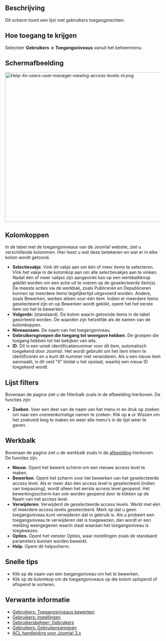 <!-- Filename: Help4.x:Users:_Viewing_Access_Levels / Display title: Gebruikers: Toegangsniveaus bekijken -->

## Beschrijving

Dit scherm toont een lijst met gebruikers toegangsrechten.

## Hoe toegang te krijgen

Selecteer **Gebruikers **→** Toegangsniveaus** vanuit het beheermenu.

## Schermafbeelding

<img
src="https://docs.joomla.org/images/thumb/d/d8/Help-4x-users-user-manager-viewing-access-levels-nl.png/800px-Help-4x-users-user-manager-viewing-access-levels-nl.png"
decoding="async"
srcset="https://docs.joomla.org/images/d/d8/Help-4x-users-user-manager-viewing-access-levels-nl.png 1.5x"
data-file-width="841" data-file-height="509" width="800" height="484"
alt="Help-4x-users-user-manager-viewing-access-levels-nl.png" />

## Kolomkoppen

In de tabel met de toegangsniveaus van de Joomla! website, ziet u
verschillende kolommen. Hier leest u wat deze betekenen en wat er in
elke kolom wordt getoond.

- **Selectievakje**. Vink dit vakje aan om één of meer items te
  selecteren. Vink het vakje in de kolomkop aan om alle selectievakjes
  aan te vinken. Nadat één of meer vakjes zijn aangevinkt kan op een
  werkbalkknop geklikt worden om een actie uit te voeren op de
  geselecteerde item(s). De meeste acties via de werkbak, zoals
  Publiceren en Depubliceren kunnen op meerdere items tegelijkertijd
  uitgevoerd worden. Andere, zoals Bewerken, werken alleen voor één
  item. Indien er meerdere items geselecteerd zijn en op Bewerken wordt
  geklikt, opent het het eerste item om het te bewerken.
- **Volgorde:** (standaard). De kolom waarin getoonde items in de tabel
  gesorteerd worden. De waarden zijn hetzelfde als de namen van de
  kolomkoppen.
- **Niveaunaam**. De naam van het toegangsniveau.
- **Gebruikersgroepen die toegang tot weergave hebben**. De groepen die
  toegang hebben tot het bekijken van iets.
- **ID**. Dit is een uniek identificatienummer voor dit item,
  automatisch toegekend door Joomla!. Het wordt gebruikt om het item
  intern te identificeren en u kunt dit nummer niet veranderen. Als u
  een nieuw item aanmaakt, is dit veld "0" totdat u het opslaat, waarbij
  een nieuw ID toegekend wordt.

## Lijst filters

Bovenaan de pagina ziet u de filterbalk zoals in de afbeelding
hierboven. De functies zijn:

- **Zoeken**. Voer een deel van de naam van het menu in en druk op
  zoeken om naar een overeenkomstige namen te zoeken. Klik op **x** or
  Wissen om het zoekveld leeg te maken en weer alle menu's in de lijst
  weer te geven.

## Werkbalk

Bovenaan de pagina ziet u de werkbalk zoals in de
[afbeelding](#Schermafbeelding) hierboven. De functies zijn.

- **Nieuw**. Opent het bewerk scherm om een nieuwe access level te
  maken.
- **Bewerken**. Opent het scherm voor het bewerken van het geselecteerde
  access level. Als er meer dan één access level is geselecteerd (indien
  van toepassing), wordt alleen het eerste access level geopend. Het
  bewerkingsscherm kan ook worden geopend door te klikken op de Naam van
  het access level.
- **Verwijderen:** Verwijderd de geselecteerde access levels. Werkt met
  één of meerdere access levels geselecteerd. Merk op dat u geen
  toegangsniveau kunt verwijderen dat in gebruik is. Als u probeert een
  toegangsniveau te verwijderen dat is toegewezen, dan wordt er een
  melding weergegeven waarin staat waaraan het toegangsniveau is
  toegewezen.
- **Opties.** Opent het venster Opties, waar instellingen zoals de
  standaard parameters kunnen worden bewerkt.
- **Help**. Opent dit helpscherm.

## Snelle tips

- Klik op de naam van een toegangsniveau om het te bewerken.
- Klik op de kolomkop om de toegangsniveaus op die kolom oplopend of
  aflopend te sorteren.

## Verwante informatie

- [Gebruikers: Toegangsniveaus
  bewerken](https://docs.joomla.org/Help4.x:Users:_Edit_Viewing_Access_Level/nl "Help4.x:Users: Edit Viewing Access Level/nl")
- [Gebruikers:
  Instellingen](https://docs.joomla.org/Help4.x:Users:_Options/nl "Help4.x:Users: Options/nl")
- [Gebruikersbeheer:
  Gebruikers](https://docs.joomla.org/Help4.x:Users/nl "Help4.x:Users/nl")
- [Gebruikers:
  Gebruikersgroepen](https://docs.joomla.org/Help4.x:Users:_Groups/nl "Help4.x:Users: Groups/nl")
- [ACL handleiding voor Joomla!
  3.x](https://docs.joomla.org/J3.x:Access_Control_List_Tutorial/nl "J3.x:Access Control List Tutorial/nl")
